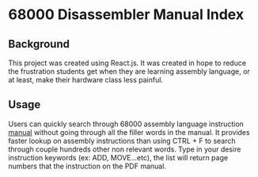 #   68000 Disassembler Manual Index
##  Background
This project was created using React.js. It was created in hope to reduce the frustration  students get when they are learning assembly language, or at least, make their hardware class less painful. 

##  Usage
Users can quickly search through 68000 assembly language instruction [manual](https://www.nxp.com/files-static/archives/doc/ref_manual/M68000PRM.pdf) without going through all the filler words in the manual. It provides faster lookup on assembly instructions than using CTRL + F to search through couple hundreds other non relevant words.
Type in your desire instruction keywords (ex: ADD, MOVE...etc), the list will return page numbers that the instruction on the PDF manual.
